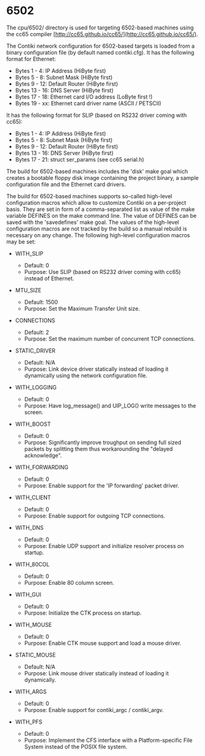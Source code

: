6502
====

The cpu/6502/ directory is used for targeting 6502-based machines using the
cc65 compiler [http://cc65.github.io/cc65/](http://cc65.github.io/cc65/).

The Contiki network configuration for 6502-based targets is loaded from a
binary configuration file (by default named contiki.cfg). It has the following
format for Ethernet:

- Bytes  1 -  4: IP Address     (HiByte first)
- Bytes  5 -  8: Subnet Mask    (HiByte first)
- Bytes  9 - 12: Default Router (HiByte first)
- Bytes 13 - 16: DNS Server     (HiByte first)
- Bytes 17 - 18: Ethernet card I/O address (LoByte first !)
- Bytes 19 - xx: Ethernet card driver name (ASCII / PETSCII)

It has the following format for SLIP (based on RS232 driver coming with cc65):

- Bytes  1 -  4: IP Address     (HiByte first)
- Bytes  5 -  8: Subnet Mask    (HiByte first)
- Bytes  9 - 12: Default Router (HiByte first)
- Bytes 13 - 16: DNS Server     (HiByte first)
- Bytes 17 - 21: struct ser_params (see cc65 serial.h)

The build for 6502-based machines includes the 'disk' make goal which creates a
bootable floppy disk image containing the project binary, a sample
configuration file and the Ethernet card drivers.

The build for 6502-based machines supports so-called high-level configuration
macros which allow to customize Contiki on a per-project basis. They are set in
form of a comma-separated list as value of the make variable DEFINES on the
make command line. The value of DEFINES can be saved with the 'savedefines'
make goal. The values of the high-level configuration macros are not tracked by
the build so a manual rebuild is necessary on any change. The following
high-level configuration macros may be set:

- WITH_SLIP
    - Default: 0
    - Purpose: Use SLIP (based on RS232 driver coming with cc65) instead of
      Ethernet.

- MTU_SIZE
    - Default: 1500
    - Purpose: Set the Maximum Transfer Unit size.

- CONNECTIONS
    - Default: 2
    - Purpose: Set the maximum number of concurrent TCP connections.

- STATIC_DRIVER
    - Default: N/A
    - Purpose: Link device driver statically instead of loading it dynamically
      using the network configuration file.

- WITH_LOGGING
    - Default: 0
    - Purpose: Have log_message() and UIP_LOG() write messages to the screen.

- WITH_BOOST
    - Default: 0
    - Purpose: Significantly improve troughput on sending full sized packets by
      splitting them thus workarounding the "delayed acknowledge".

- WITH_FORWARDING
    - Default: 0
    - Purpose: Enable support for the 'IP forwarding' packet driver.

- WITH_CLIENT
    - Default: 0
    - Purpose: Enable support for outgoing TCP connections.

- WITH_DNS
    - Default: 0
    - Purpose: Enable UDP support and initialize resolver process on startup.

- WITH_80COL
    - Default: 0
    - Purpose: Enable 80 column screen.

- WITH_GUI
    - Default: 0
    - Purpose: Initialize the CTK process on startup.

- WITH_MOUSE
    - Default: 0
    - Purpose: Enable CTK mouse support and load a mouse driver.

- STATIC_MOUSE
    - Default: N/A
    - Purpose: Link mouse driver statically instead of loading it dynamically.

- WITH_ARGS
    - Default: 0
    - Purpose: Enable support for contiki_argc / contiki_argv.

- WITH_PFS
    - Default: 0
    - Purpose: Implement the CFS interface with a Platform-specific File System
      instead of the POSIX file system.
